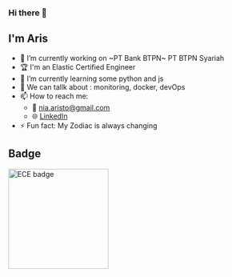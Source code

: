 ### Hi there 👋

## I'm Aris

- 🔭 I’m currently working on ~PT Bank BTPN~ PT BTPN Syariah
- :trophy:  I'm an Elastic Certified Engineer 
- 🌱 I’m currently learning some python and js
- 💬 We can tallk about : monitoring, docker, devOps 
- 📫 How to reach me: 
  - :email: nia.aristo@gmail.com
  - :globe_with_meridians:	[LinkedIn](https://www.linkedin.com/in/nia-aristo/)
- ⚡ Fun fact: My Zodiac is always changing


## Badge

<img src="https://badge.trueability.com/issued_certifications/OKqDKvdWwvQ.png" alt="ECE badge"
	title="Elastic Certified Engineer" width="200" />




<!--
**naristo/naristo** is a ✨ _special_ ✨ repository because its `README.md` (this file) appears on your GitHub profile.

Here are some ideas to get you started:

- 🔭 I’m currently working on ...
- 🌱 I’m currently learning ...
- 👯 I’m looking to collaborate on ...
- 🤔 I’m looking for help with ...
- 💬 Ask me about ...
- 📫 How to reach me: ...
- 😄 Pronouns: ...
- ⚡ Fun fact: ...
-->
